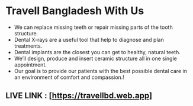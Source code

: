 # Travell Bangladesh With Us 

* We can replace missing teeth or repair missing parts of the tooth structure.
* Dental X-rays are a useful tool that help to diagnose and plan treatments.
* Dental implants are the closest you can get to healthy, natural teeth.
* We’ll design, produce and insert ceramic structure all in one single appointment.
* Our goal is to provide our patients with the best possible dental care in an environment of comfort and compassion.!

## LIVE LINK : [https://travellbd.web.app]

